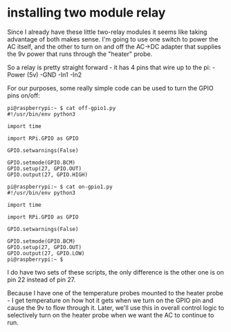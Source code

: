 # installing two module relay 

Since I already have these little two-relay modules it seems like taking advantage of both makes sense.  I'm going to use one switch to power the AC itself, and the other to turn on and off the AC->DC adapter that supplies the 9v power that runs through the "heater" probe. 

So a relay is pretty straight forward - it has 4 pins that wire up to the pi:
-Power (5v)
-GND
-In1
-In2

For our purposes, some really simple code can be used to turn the GPIO pins on/off:

```
pi@raspberrypi:~ $ cat off-gpio1.py 
#!/usr/bin/env python3

import time

import RPi.GPIO as GPIO

GPIO.setwarnings(False)

GPIO.setmode(GPIO.BCM)
GPIO.setup(27, GPIO.OUT)
GPIO.output(27, GPIO.HIGH)
```


```
pi@raspberrypi:~ $ cat on-gpio1.py 
#!/usr/bin/env python3

import time

import RPi.GPIO as GPIO

GPIO.setwarnings(False)

GPIO.setmode(GPIO.BCM)
GPIO.setup(27, GPIO.OUT)
GPIO.output(27, GPIO.LOW)
pi@raspberrypi:~ $ 

```

I do have two sets of these scripts, the only difference is the other one is on pin 22 instead of pin 27. 

Because I have one of the temperature probes mounted to the heater probe - I get temperature on how hot it gets when we turn on the GPIO pin and cause the 9v to flow through it. 
Later, we'll use this in overall control logic to selectively turn on the heater probe when we want the AC to continue to run.